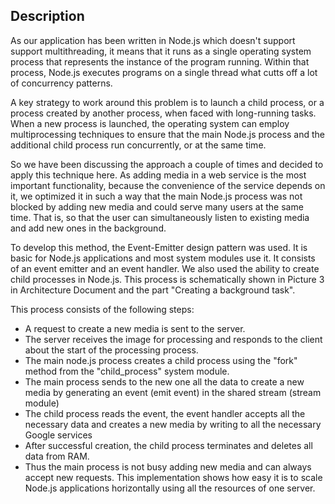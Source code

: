 ## Description

As our application has been written in Node.js which doesn't support support multithreading, it means that it runs as a single operating system process that represents the instance of the program running. Within that process, Node.js executes programs on a single thread what cutts off a lot of concurrency patterns.

A key strategy to work around this problem is to launch a child process, or a process created by another process, when faced with long-running tasks. When a new process is launched, the operating system can employ multiprocessing techniques to ensure that the main Node.js process and the additional child process run concurrently, or at the same time.

So we have been discussing the approach a couple of times and decided to apply this technique here. As adding media in a web service is the most important functionality, because the convenience of the service depends on it, we optimized it in such a way that the main Node.js process was not blocked by adding new media and could serve many users at the same time. That is, so that the user can simultaneously listen to existing media and add new ones in the background.

To develop this method, the Event-Emitter design pattern was used. It is basic for Node.js applications and most system modules use it. It consists of an event emitter and an event handler. We also used the ability to create child processes in Node.js. This process is schematically shown in Picture 3 in Architecture Document and the part "Creating a background task".

This process consists of the following steps:
 - A request to create a new media is sent to the server.
 - The server receives the image for processing and responds to the client about the start of the processing process.
 - The main node.js process creates a child process using the "fork" method from the "child_process" system module.
 - The main process sends to the new one all the data to create a new media by generating an event (emit event) in the shared stream (stream module)
 - The child process reads the event, the event handler accepts all the necessary data and creates a new media by writing to all the necessary Google services
 - After successful creation, the child process terminates and deletes all data from RAM.
 - Thus the main process is not busy adding new media and can always accept new requests. This implementation shows how easy it is to scale Node.js applications horizontally using all the resources of one server.


